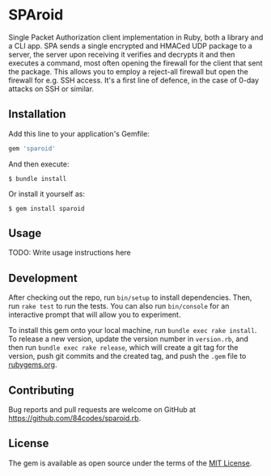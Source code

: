 # SPAroid

Single Packet Authorization client implementation in Ruby, both a library and a CLI app. SPA sends a single encrypted and HMACed UDP package to a server, the server upon receiving it verifies and decrypts it and then executes a command, most often opening the firewall for the client that sent the package. This allows you to employ a reject-all firewall but open the firewall for e.g. SSH access. It's a first line of defence, in the case of 0-day attacks on SSH or similar.

## Installation

Add this line to your application's Gemfile:

```ruby
gem 'sparoid'
```

And then execute:

    $ bundle install

Or install it yourself as:

    $ gem install sparoid

## Usage

TODO: Write usage instructions here

## Development

After checking out the repo, run `bin/setup` to install dependencies. Then, run `rake test` to run the tests. You can also run `bin/console` for an interactive prompt that will allow you to experiment.

To install this gem onto your local machine, run `bundle exec rake install`. To release a new version, update the version number in `version.rb`, and then run `bundle exec rake release`, which will create a git tag for the version, push git commits and the created tag, and push the `.gem` file to [rubygems.org](https://rubygems.org).

## Contributing

Bug reports and pull requests are welcome on GitHub at https://github.com/84codes/sparoid.rb.

## License

The gem is available as open source under the terms of the [MIT License](https://opensource.org/licenses/MIT).
